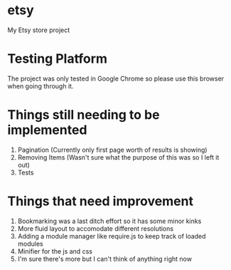 etsy
====

My Etsy store project

Testing Platform
====

The project was only tested in Google Chrome so please use this browser when going through it.

Things still needing to be implemented
====

1. Pagination (Currently only first page worth of results is showing)
2. Removing Items (Wasn't sure what the purpose of this was so I left it out)
3. Tests

Things that need improvement
====

1. Bookmarking was a last ditch effort so it has some minor kinks
2. More fluid layout to accomodate different resolutions
3. Adding a module manager like require.js to keep track of loaded modules
4. Minifier for the js and css
5. I'm sure there's more but I can't think of anything right now
